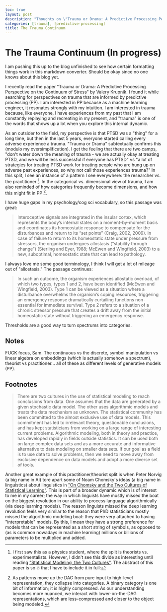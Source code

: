 ```yaml
---
toc: true
layout: post
description: "Thoughts on \"Trauma or Drama: A Predictive Processing Perspective on the Continuum of Stress\""
categories: [trauma], [predictive-processing]
title: The Trauma Continuum
---
```


# The Trauma Continuum (In progress)

I am pushing this up to the blog unfinished to see how certain formatting things work in this markdown converter. Should be okay since no one knows about this blog yet.

I recently read the paper "Trauma or Drama: A Predictive Processing Perspective on the Continuum of Stress" by Valery Krupnik. I found it while searching for perspectives on trauma that are informed by predictive processing (PP). I am interested in PP because as a machine learning engineer, it resonates strongly with my intuition. I am interested in trauma because, like everyone, I have experiences from my past that I am constantly replaying and recreating in my present, and "trauma" is one of the words that shows up a lot when you explore this internal dynamic.

As an outsider to the field, my perspective is that PTSD was a "thing" for a long time, but then in the last 5 years, everyone started calling every adverse experience a trauma. "Trauma or Drama" subtextually confirms this (modulo my oversimplification). I get the feeling that there are two camps, "don't water down the meaning of trauma - we are actually okay at treating PTSD, and we will be less successful if everyone has PTSD" vs "a lot of strategies for treating PTSD work for treating people who are hung up on adverse past experiences, so why not call those experiences trauma?" In this split, I see an instance of a pattern I see everywhere: the researcher vs. the practitioner [^1]. In the categorical vs. dimensional view of trauma, I am also reminded of how categories frequently become dimensions, and how this might fit in PP [^2].

I have huge gaps in my psychology/cog sci vocabulary, so this passage was great:

> Interoceptive signals are integrated in the insular cortex, which represents the body’s internal states on a moment-by-moment basis and coordinates its homeostatic response to compensate for the disturbances and return to its “set points” (Craig, 2002, 2009). In case of failure to return to its homeostatic state under pressure from stressors, the organism undergoes allostasis (“stability through change”) (Sterling and Eyer, 1988; McEwen and Wingfield, 2003) to a new, suboptimal, homeostatic state that can lead to pathology.

I always love me some good terminology, I think I will get a lot of mileage out of "allostasis." The passage continues:

> In such an outcome, the organism experiences allostatic overload, of which two types, types 1 and 2, have been identified (McEwen and Wingfield, 2003). Type 1 can be viewed as a situation where a disturbance overwhelms the organism’s coping resources, triggering an emergency response dramatically curtailing functions non-essential for immediate survival. Type 2 refers to a situation of a chronic stressor pressure that creates a drift away from the initial homeostatic state without triggering an emergency response.

Thresholds are a good way to turn spectrums into categories. 


## Notes

FUCK focus, Sam. The continuous vs the discrete, symbol manipulation vs linear algebra on embeddings (which is actually somehow a spectrum), theorist vs practitioner... all of these as different levels of generative models (PP).


## Footnotes

[^1]: I first saw this as a physics student, where the split is theorists vs. experimentalists. However, I didn't see this divide as interesting until reading ["Statistical Modeling, the Two Cultures"](https://projecteuclid.org/euclid.ss/1009213726). The abstract of this paper is so :fire: that I have to include it in full:

> There are two cultures in the use of statistical modeling to reach conclusions from data. One assumes that the data are generated by a given stochastic data model. The other uses algorithmic models and treats the data mechanism as unknown. The statistical community has been committed to the almost exclusive use of data models. This commitment has led to irrelevant theory, questionable conclusions, and has kept statisticians from working on a large range of interesting current problems. Algorithmic modeling, both in theory and practice, has developed rapidly in fields outside statistics. It can be used both on large complex data sets and as a more accurate and informative alternative to data modeling on smaller data sets. If our goal as a field is to use data to solve problems, then we need to move away from exclusive dependence on data models and adopt a more diverse set of tools.

Another great example of this practitioner/theorist split is when Peter Norvig (a big name in AI) tore apart some of Noam Chomsky's ideas (a big name in linguistics) about linguistics in ["On Chomsky and the Two Cultures of Statistical Learning"](http://norvig.com/chomsky.html). This is part of a broader dynamic which is of interest to me in my career; the way in which linguists have mostly missed the boat on the biggest revolution in our ability to process language algorithmically (via deep learning models). The reason linguists missed the deep learning revolution feels very similar to the reason that PhD statisticians mostly missed the algorithmic modeling boat: they were very attached to having "interpretable" models. By this, I mean they have a strong preference for models that can be represented as a short string of symbols, as opposed to (as is common nowadays in machine learning) millions or billions of parameters to be multiplied and added.

[^2]: As patterns move up the DAG from pure input to high-level representation, they collapse into categories. A binary category is one bit of information; it is highly compressed. As our understanding becomes more nuanced, we interact with lower-on-the-DAG representations, which are less-compressed and closer to the object being modeled. 